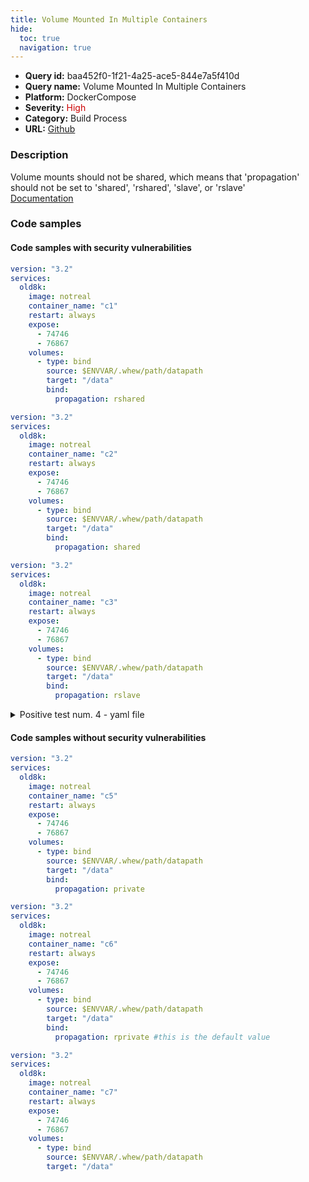 ```yaml
---
title: Volume Mounted In Multiple Containers
hide:
  toc: true
  navigation: true
---
```


<style>
  .highlight .hll {
    background-color: #ff171742;
  }
  .md-content {
    max-width: 1100px;
    margin: 0 auto;
  }
</style>

-   **Query id:** baa452f0-1f21-4a25-ace5-844e7a5f410d
-   **Query name:** Volume Mounted In Multiple Containers
-   **Platform:** DockerCompose
-   **Severity:** <span style="color:#C00">High</span>
-   **Category:** Build Process
-   **URL:** [Github](https://github.com/Checkmarx/kics/tree/master/assets/queries/dockerCompose/volume_mounted_in_multiple_containers)

### Description
Volume mounts should not be shared, which means that 'propagation' should not be set to 'shared', 'rshared', 'slave', or 'rslave'<br>
[Documentation](https://docs.docker.com/compose/compose-file/compose-file-v3/#volumes)

### Code samples
#### Code samples with security vulnerabilities
```yaml title="Positive test num. 1 - yaml file" hl_lines="15"
version: "3.2"
services:
  old8k:
    image: notreal
    container_name: "c1"
    restart: always
    expose:
      - 74746
      - 76867
    volumes:
      - type: bind
        source: $ENVVAR/.whew/path/datapath
        target: "/data"
        bind:
          propagation: rshared

```
```yaml title="Positive test num. 2 - yaml file" hl_lines="15"
version: "3.2"
services:
  old8k:
    image: notreal
    container_name: "c2"
    restart: always
    expose:
      - 74746
      - 76867
    volumes:
      - type: bind
        source: $ENVVAR/.whew/path/datapath
        target: "/data"
        bind:
          propagation: shared

```
```yaml title="Positive test num. 3 - yaml file" hl_lines="15"
version: "3.2"
services:
  old8k:
    image: notreal
    container_name: "c3"
    restart: always
    expose:
      - 74746
      - 76867
    volumes:
      - type: bind
        source: $ENVVAR/.whew/path/datapath
        target: "/data"
        bind:
          propagation: rslave

```
<details><summary>Positive test num. 4 - yaml file</summary>

```yaml hl_lines="15"
version: "3.2"
services:
  old8k:
    image: notreal
    container_name: "c4"
    restart: always
    expose:
      - 74746
      - 76867
    volumes:
      - type: bind
        source: $ENVVAR/.whew/path/datapath
        target: "/data"
        bind:
          propagation: slave

```
</details>


#### Code samples without security vulnerabilities
```yaml title="Negative test num. 1 - yaml file"
version: "3.2"
services:
  old8k:
    image: notreal
    container_name: "c5"
    restart: always
    expose:
      - 74746
      - 76867
    volumes:
      - type: bind
        source: $ENVVAR/.whew/path/datapath
        target: "/data"
        bind:
          propagation: private

```
```yaml title="Negative test num. 2 - yaml file"
version: "3.2"
services:
  old8k:
    image: notreal
    container_name: "c6"
    restart: always
    expose:
      - 74746
      - 76867
    volumes:
      - type: bind
        source: $ENVVAR/.whew/path/datapath
        target: "/data"
        bind:
          propagation: rprivate #this is the default value

```
```yaml title="Negative test num. 3 - yaml file"
version: "3.2"
services:
  old8k:
    image: notreal
    container_name: "c7"
    restart: always
    expose:
      - 74746
      - 76867
    volumes:
      - type: bind
        source: $ENVVAR/.whew/path/datapath
        target: "/data"
        
```
